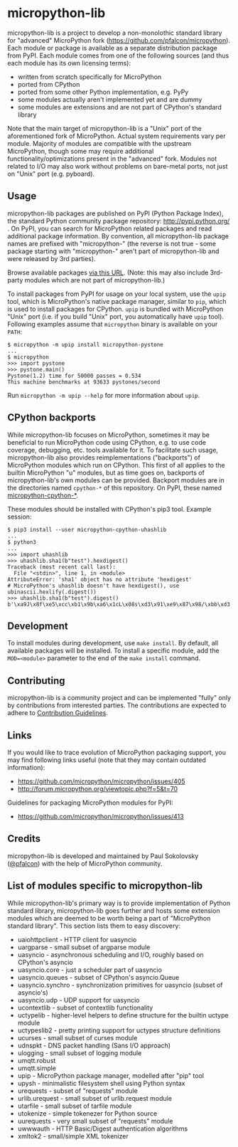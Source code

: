 micropython-lib
===============
micropython-lib is a project to develop a non-monolothic standard library
for "advanced" MicroPython fork (https://github.com/pfalcon/micropython).
Each module or package is available as a separate distribution package from
PyPI. Each module comes from one of the following sources (and thus each
module has its own licensing terms):

* written from scratch specifically for MicroPython
* ported from CPython
* ported from some other Python implementation, e.g. PyPy
* some modules actually aren't implemented yet and are dummy
* some modules are extensions and are not part of CPython's
  standard library

Note that the main target of micropython-lib is a "Unix" port of the
aforementioned fork of MicroPython. Actual system requirements vary per
module. Majority of modules are compatible with the upstream MicroPython,
though some may require additional functionality/optimizations present in
the "advanced" fork. Modules not related to I/O may also work without
problems on bare-metal ports, not just on "Unix" port (e.g. pyboard).


Usage
-----
micropython-lib packages are published on PyPI (Python Package Index),
the standard Python community package repository: http://pypi.python.org/ .
On PyPI, you can search for MicroPython related packages and read
additional package information. By convention, all micropython-lib package
names are prefixed with "micropython-" (the reverse is not true - some
package starting with "micropython-" aren't part of micropython-lib and
were released by 3rd parties).

Browse available packages
[via this URL](https://pypi.org/search/?q=micropython). (Note: this may
also include 3rd-party modules which are not part of micropython-lib.)

To install packages from PyPI for usage on your local system, use the
`upip` tool, which is MicroPython's native package manager, similar to
`pip`, which is used to install packages for CPython. `upip` is bundled
with MicroPython "Unix" port (i.e. if you build "Unix" port, you
automatically have `upip` tool). Following examples assume that
`micropython` binary is available on your `PATH`:

~~~~
$ micropython -m upip install micropython-pystone
...
$ micropython
>>> import pystone
>>> pystone.main()
Pystone(1.2) time for 50000 passes = 0.534
This machine benchmarks at 93633 pystones/second
~~~~

Run `micropython -m upip --help` for more information about `upip`.


CPython backports
-----------------
While micropython-lib focuses on MicroPython, sometimes it may be beneficial
to run MicroPython code using CPython, e.g. to use code coverage, debugging,
etc. tools available for it. To facilitate such usage, micropython-lib also
provides reimplementations ("backports") of MicroPython modules which run on
CPython. This first of all applies to the builtin MicroPython "u" modules,
but as time goes on, backports of micropython-lib's own modules can be
provided. Backport modules are in the directories named `cpython-*` of
this repository. On PyPI, these named
[micropython-cpython-*](https://pypi.org/search/?q=micropython-cpython-).

These modules should be installed with CPython's pip3 tool. Example session:

~~~
$ pip3 install --user micropython-cpython-uhashlib
...
$ python3
...
>>> import uhashlib
>>> uhashlib.sha1(b"test").hexdigest()
Traceback (most recent call last):
  File "<stdin>", line 1, in <module>
AttributeError: 'sha1' object has no attribute 'hexdigest'
# MicroPython's uhashlib doesn't have hexdigest(), use ubinascii.hexlify(.digest())
>>> uhashlib.sha1(b"test").digest()
b'\xa9J\x8f\xe5\xcc\xb1\x9b\xa6\x1cL\x08s\xd3\x91\xe9\x87\x98/\xbb\xd3'
~~~


Development
-----------
To install modules during development, use `make install`. By default, all
available packages will be installed. To install a specific module, add the
`MOD=<module>` parameter to the end of the `make install` command.


Contributing
------------
micropython-lib is a community project and can be implemented "fully" only
by contributions from interested parties. The contributions are expected
to adhere to [Contribution Guidelines](CONTRIBUTING.md).


Links
-----
If you would like to trace evolution of MicroPython packaging support,
you may find following links useful (note that they may contain outdated
information):

 * https://github.com/micropython/micropython/issues/405
 * http://forum.micropython.org/viewtopic.php?f=5&t=70

Guidelines for packaging MicroPython modules for PyPI:

 * https://github.com/micropython/micropython/issues/413

Credits
-------
micropython-lib is developed and maintained by Paul Sokolovsky
([@pfalcon](https://github.com/pfalcon/)) with the help of MicroPython
community.

List of modules specific to micropython-lib
-------------------------------------------

While micropython-lib's primary way is to provide implementation
of Python standard library, micropython-lib goes further and hosts
some extension modules which are deemed to be worth being a part
of "MicroPython standard library". This section lists them to easy
discovery:

* uaiohttpclient - HTTP client for uasyncio
* uargparse - small subset of argparse module
* uasyncio - asynchronous scheduling and I/O, roughly based on CPython's
  asyncio
* uasyncio.core - just a scheduler part of uasyncio
* uasyncio.queues - subset of CPython's asyncio.Queue
* uasyncio.synchro - synchronization primitives for uasyncio (subset
  of asyncio's)
* uasyncio.udp - UDP support for uasyncio
* ucontextlib - subset of contextlib functionality
* uctypelib - higher-level helpers to define structure for the builtin
  uctype module
* uctypeslib2 - pretty printing support for uctypes structure definitions
* ucurses - small subset of curses module
* udnspkt - DNS packet handling (Sans I/O approach)
* ulogging - small subset of logging module
* umqtt.robust
* umqtt.simple
* upip - MicroPython package manager, modelled after "pip" tool
* upysh - minimalistic filesystem shell using Python syntax
* urequests - subset of "requests" module
* urlib.urequest - small subset of urlib.request module
* utarfile - small subset of tarfile module
* utokenize - simple tokenezer for Python source
* uurequests - very small subset of "requests" module
* uwwwauth - HTTP Basic/Digest authentication algorithms
* xmltok2 - small/simple XML tokenizer
